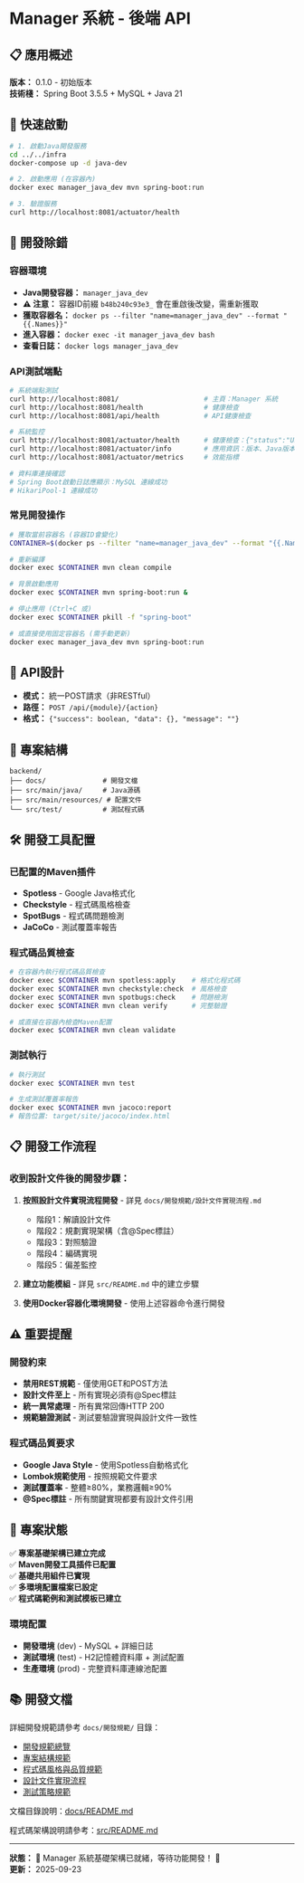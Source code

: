 # Manager 系統 - 後端 API

## 📋 應用概述

**版本：** 0.1.0 - 初始版本  
**技術棧：** Spring Boot 3.5.5 + MySQL + Java 21

## 🚀 快速啟動

```bash
# 1. 啟動Java開發服務
cd ../../infra
docker-compose up -d java-dev

# 2. 啟動應用 (在容器內)
docker exec manager_java_dev mvn spring-boot:run

# 3. 驗證服務
curl http://localhost:8081/actuator/health
```

## 🐛 開發除錯

### 容器環境
- **Java開發容器：** `manager_java_dev` 
- **⚠️ 注意：** 容器ID前綴 `b48b240c93e3_` 會在重啟後改變，需重新獲取
- **獲取容器名：** `docker ps --filter "name=manager_java_dev" --format "{{.Names}}"`
- **進入容器：** `docker exec -it manager_java_dev bash`
- **查看日誌：** `docker logs manager_java_dev`

### API測試端點
```bash
# 系統端點測試
curl http://localhost:8081/                     # 主頁：Manager 系統
curl http://localhost:8081/health               # 健康檢查
curl http://localhost:8081/api/health           # API健康檢查  

# 系統監控
curl http://localhost:8081/actuator/health      # 健康檢查：{"status":"UP"}
curl http://localhost:8081/actuator/info        # 應用資訊：版本、Java版本等
curl http://localhost:8081/actuator/metrics     # 效能指標

# 資料庫連接確認
# Spring Boot啟動日誌應顯示：MySQL 連線成功
# HikariPool-1 連線成功
```

### 常見開發操作
```bash
# 獲取當前容器名 (容器ID會變化)
CONTAINER=$(docker ps --filter "name=manager_java_dev" --format "{{.Names}}")

# 重新編譯
docker exec $CONTAINER mvn clean compile

# 背景啟動應用
docker exec $CONTAINER mvn spring-boot:run &

# 停止應用 (Ctrl+C 或)
docker exec $CONTAINER pkill -f "spring-boot"

# 或直接使用固定容器名 (需手動更新)
docker exec manager_java_dev mvn spring-boot:run
```

## 🔌 API設計

- **模式：** 統一POST請求（非RESTful）
- **路徑：** `POST /api/{module}/{action}`
- **格式：** `{"success": boolean, "data": {}, "message": ""}`

## 📁 專案結構

```
backend/
├── docs/              # 開發文檔
├── src/main/java/     # Java源碼
├── src/main/resources/ # 配置文件
└── src/test/          # 測試程式碼
```

## 🛠 開發工具配置

### 已配置的Maven插件
- **Spotless** - Google Java格式化
- **Checkstyle** - 程式碼風格檢查
- **SpotBugs** - 程式碼問題檢測
- **JaCoCo** - 測試覆蓋率報告

### 程式碼品質檢查
```bash
# 在容器內執行程式碼品質檢查
docker exec $CONTAINER mvn spotless:apply    # 格式化程式碼
docker exec $CONTAINER mvn checkstyle:check  # 風格檢查
docker exec $CONTAINER mvn spotbugs:check    # 問題檢測
docker exec $CONTAINER mvn clean verify      # 完整驗證

# 或直接在容器內檢查Maven配置
docker exec $CONTAINER mvn clean validate
```

### 測試執行
```bash
# 執行測試
docker exec $CONTAINER mvn test

# 生成測試覆蓋率報告
docker exec $CONTAINER mvn jacoco:report
# 報告位置: target/site/jacoco/index.html
```

## 📋 開發工作流程

### 收到設計文件後的開發步驟：

1. **按照設計文件實現流程開發** - 詳見 `docs/開發規範/設計文件實現流程.md`
   - 階段1：解讀設計文件
   - 階段2：規劃實現架構（含@Spec標註）
   - 階段3：對照驗證
   - 階段4：編碼實現
   - 階段5：偏差監控

2. **建立功能模組** - 詳見 `src/README.md` 中的建立步驟

3. **使用Docker容器化環境開發** - 使用上述容器命令進行開發

## ⚠️ 重要提醒

### 開發約束
- **禁用REST規範** - 僅使用GET和POST方法
- **設計文件至上** - 所有實現必須有@Spec標註
- **統一異常處理** - 所有異常回傳HTTP 200
- **規範驗證測試** - 測試要驗證實現與設計文件一致性

### 程式碼品質要求
- **Google Java Style** - 使用Spotless自動格式化
- **Lombok規範使用** - 按照規範文件要求
- **測試覆蓋率** - 整體≥80%，業務邏輯≥90%
- **@Spec標註** - 所有關鍵實現都要有設計文件引用

## 🎯 專案狀態

✅ **專案基礎架構已建立完成**  
✅ **Maven開發工具插件已配置**  
✅ **基礎共用組件已實現**  
✅ **多環境配置檔案已設定**  
✅ **程式碼範例和測試模板已建立**

### 環境配置
- **開發環境** (dev) - MySQL + 詳細日誌
- **測試環境** (test) - H2記憶體資料庫 + 測試配置
- **生產環境** (prod) - 完整資料庫連線池配置

## 📚 開發文檔

詳細開發規範請參考 `docs/開發規範/` 目錄：
- [開發規範總覽](docs/開發規範/README.md)
- [專案結構規範](docs/開發規範/專案結構規範.md) 
- [程式碼風格與品質規範](docs/開發規範/程式碼風格與品質規範.md)
- [設計文件實現流程](docs/開發規範/設計文件實現流程.md)
- [測試策略規範](docs/開發規範/測試策略規範.md)

文檔目錄說明：[docs/README.md](docs/README.md)

程式碼架構說明請參考：[src/README.md](src/README.md)

---

**狀態：** 🎯 Manager 系統基礎架構已就緒，等待功能開發！ 🎉  
**更新：** 2025-09-23